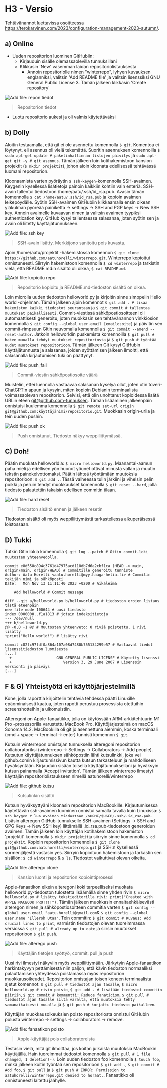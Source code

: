 # H3 - Versio

Tehtävänannot luettavissa osoitteessa https://terokarvinen.com/2023/configuration-management-2023-autumn/.

## a) Online

- Uuden repositorion luominen GitHubiin:
  - Kirjauduin sisälle olemassaolevilla tunnuksillani
  - Klikkasin 'New' vasemman laidan repositoriolistauksesta
    - Annoin repositoriolle nimen "winterrepo", lyhyen kuvauksen englanniksi, valitsin 'Add README file' ja valitsin lisenssiksi GNU General Public License 3. Tämän jälkeen klikkasin 'Create repository'

![Add file: repon tiedot](/img/repo_tiedot.png)
> Repositorion tiedot
  - Luotu repositorio aukesi ja oli valmis käytettäväksi


## b) Dolly
 Aloitin testaamalla, että git ei ole asennettu komennolla ``$ git``. Komentoa ei löytynyt, eli asennus oli vielä tekemättä. Suoritin asennuksen komennoilla ``$ sudo apt-get update # paketinhallinnan listojen päivitys`` ja ``sudo apt-get git -y # git asennus``. Tämän jälkeen loin kotihakemistoon kansion projektit (``$ mkdir projektit``), johon aioin kloonata edellisessä tehtävässä luomani repositorion.

 Kloonaamista varten pyöräytin ``$ ssh-keygen``-komennolla SSH-avaimen. Keygenin kysellessä lisätietoja painoin kaikkiin kohtiin vain enteriä. SSH-avain tallentui tiedostoon /home/aatu/.ssh/id_rsa.pub. Avasin tämän komennolla ``$ cat /home/aatu/.ssh/id_rsa.pub`` ja kopioin avaimen leikepöydälle. Syötin SSH-avaimen GitHubiin klikkaamalla ensin oikean yläkulman pyöreää painiketta -> settings -> SSH and PGP keys -> New SSH key. Annoin avaimelle kuvaavan nimen ja valitsin avaimen tyypiksi authentication key. GitHub kysyi tallentaessa salasanaa, joten syötin sen ja avain oli liitetty käyttäjätunnukseen.

![Add file: ssh key](/img/ssh_avain.png)
> SSH-avain lisätty. Merkkijono sanitoitu pois kuvasta.

Ajoin /home/aatu/projektit -hakemistossa komennon ``$ git clone https://github.com/aatuhorelli/winterrepo.git``. Winterrepo kopioitui onnistuneesti. Siirryin hakemistoon komennolla ``$ cd winterrepo`` ja tarkistin vielä, että README.md:n sisältö oli oikea, ``$ cat README.md``.

![Add file: kopioitu repo](/img/git_clone.png)
> Repositorio kopioitu ja README.md-tiedoston sisältö on oikea.

Loin microlla uuden tiedoston helloworld.py ja kirjoitin sinne simppelin Hello world -ohjelman. Tämän jälkeen ajoin komennot ``$ git add . # lisää hakemiston kaikki tiedostot seurantaan`` ja ``$ git commit # tallentaa muutokset paikallisesti``. Commit-viestissä sähköpostiosoitteeni oli automaattisesti generoitu, joten muokkasin sen tehtävänannon vinkkiosion komennolla ``$ git config --global user.email [emailosoite]`` ja päivitin sen commit-rimpsuun Gitin neuvomalla komennolla ``$ git commit --amend --reset-author``. Jatkoin helloworldin puskemista komennoilla ``$ git pull # hakee muualla tehdyt muutokset repositoriosta`` ja ``$ git push # työntää uudet muutokset repositorioon``. Tämän jälkeen Git kysyi GitHubin käyttäjätunnusta ja salasanaa, joiden syöttämisen jälkeen ilmoitti, että salasanalla kirjautumisen tuki on päättynyt. 

![Add file: push_fail](/img/helloworld.png)
> Commit-viestin sähköpostiosoite väärä

Muistelin, ettei luennolla vastaavaa salasanan kyselyä ollut, joten otin toveri-[ChatGPT](https://chat.openai.com/):n apuun ja kysyin, miten kopioin Debianin terminaalista voimassaolevan repositorion. Selvisi, että olin unohtanut kopioidessa lisätä URLin eteen git@github.com-tunnuksen. Tämän lisääminen jälkeenpäin onnistuisi kuulemma komennolla ``$ git remote set-url origin git@github.com:käyttäjänimi/repositorio.git``. Muokkasin origin-urlia ja tein uuden pushin.

![Add file: push ok](/img/push_onnistui.png)
>Push onnistunut. Tiedosto näkyy weppiliittymässä.

## C) Doh!

Päätin muokata helloworldia: ``$ micro helloworld.py``. Maanantai-aamun paha mieli ja edellisen yön huonot yöunet ottivat minusta vallan ja muutin tekstin painokelvottomaksi. Päätin lähteä työntämään muutoksia repositorioon: ``$ git add .``. Tässä vaiheessa tulin järkiini ja vihelsin pelin poikki ja peruin tehdyt muokkaukset komennolla ``$ git reset --hard``, jolla tiedosto palautettiin takaisin edellisen commitin tilaan. 

![Add file: hard reset](/img/git_reset.png)
>Tiedoston sisältö ennen ja jälkeen resetin

Tiedoston sisältö oli myös weppiliittymästä tarkastellessa alkuperäisessä loistossaan.

## D) Tukki

Tutkin Gitin lokia komennolla ``$ git log --patch # Gitin commit-loki muutosten yhteenvedolla``. 


    commit e8d558c894c3761d47975acd118db7d6a2cbf1ca (HEAD -> main, origin/main, origin/HEAD) # Commitille generoitu tunniste
    Author: Aatu Horelli <aatu.horelli@myy.haaga-helia.fi> # Commitin tekijän nimi ja sähköposti
    Date:   Mon Nov 13 11:11:40 2023 +0200 # Aikaleima

        Add helloworld # Commit message

    diff --git a/helloworld.py b/helloworld.py # tiedoston erojen listaus tästä eteenpäin
    new file mode 100644 # uusi tiedosto
    index 0000000..f1a1813 # jotain indeksitietoja
    --- /dev/null            
    +++ b/helloworld.py 
    @@ -0,0 +1 @@ # Muutosten yhteenveto: 0 riviä poistettu, 1 rivi lisätty
    +print("Hello world!") # lisätty rivi

    commit c82fc97fdf0a864a107a08d7480b755134299e57 # Vastaavat tiedot lisenssitiedoston luomisesta
    [...]
      +                    GNU GENERAL PUBLIC LICENSE # Käytetty lisenssi
      +                       Version 3, 29 June 2007 # Lisenssin versionti ja päiväys
    [...]

## F & G) Yhteistyötä eri käyttöjärjestelmillä

Kone, jolla raporttia kirjoittelin tehtäviä tehdessä päätti Linuxille epäominaisesti kaatua, joten rapotti perustuu prosessista otettuihin screenshotteihin ja ulkomuistiin.

Alteregoni on Apple-fanaatikko, jolla on käytössään ARM-arkkitehtuurin M1 Pro -prosessorilla varustettu MacBook Pro. Käyttöjärjestelmä on macOS Sonoma 14.2. MacBookilla oli git jo asennettuna aiemmin, koska terminaali (cmd + space -> terminal -> enter) tunnisti komennon ``$ git``. 

Kutsuin winterrepon omistajan tunnuksella alteregoni repositorion collaboratoriksi (winterrepo -> Settings -> Collaborators -> Add people). Kutsutun käyttäjätunnuksen sähköpostiin lähti kutsulinkki, joka vei github.comin kirjautumissivun kautta kutsun tarkasteluun ja mahdolliseen hyväksyntään. Kirjauduin sisään toisella käyttäjätunnuksellani ja hyväksyin kutsun painamalla 'Accept invitation'. Tämän jälkeen winterrepo ilmestyi käyttäjän repositoriolistaukseen nimellä aatuhorelli/winterrepo

![Add file: github kutsu](/img/github_kutsu.png)
> Kutsulinkin sisältö


Kutsun hyväksyttyäni kloonasin repositorion MacBookille. Kirjautumisessa käytettävän ssh-avaimen luominen onnistui samalla tavalla kuin Linuxissa: ``$ ssh-keygen # luo avaimen tiedostoon /$HOME/$USER/.ssh/.id_rsa.pub``. Lisäsin alteregon GitHub-tunnukselle SSH-avaimen (Settings -> SSH and GPG Keys -> New SSH key) liittämällä .id_rsa.pub-tiedostoon generoidun avaimen. Tämän jälkeen loin käyttäjän kotihakemistoon hakemiston 'projektit' komennolla ``$ mkdir projektit``ja siirryin sinne komennolla ``$ cd projektit``. Kopioin repositorion komennolla ``$ git clone git@github.com:aatuhorelli/winterrepo.git`` ja SSH:n kysellessä sormenjäljestä vastasin yes. Siirryin kopioituun hakemistoon ja tarkastin sen sisällön: ``$ cd winterrepo`` & ``$ ls``. Tiedostot vaikuttivat olevan oikeita.

![Add file: alterego clone](/img/alterego_clone.png)
> Kansion luonti ja repositorion kopiointiprosessi

Apple-fanaatikon elkein alteregoni koki tarpeelliseksi muokata helloworld.py-tiedoston tulostetta lisäämällä sinne yhden rivin ``$ micro helloworld.py # lisätty tekstieditorilla rivi: print("Created with APPLE MACBOOK PRO!!!!")``. Tämän jälkeen muokkasin ennaltaehkäisevästi alteregon nimen ja sähköpostiosoitteen commitia varten ``$ git config --global user.email "aatu.horelli@gmail.com``& ``$ git config --global user.name "Illeroh Utaa"``. Tein commitin: ``$ git commit # Kuvaus: Add crucial lines to print``, varmistin tiedostojen olevan tuoreimmassa versiossa ``$ git pull # already up to date`` ja siirsin muutokset repositorioon ``$ git push``. 

![Add file: alterego push](/img/alterego_push.png)
> Käyttäjän tietojen syöttyö, commit, pull ja push

Uusi rivi ilmestyi näkyviin myös weppiliittymään. Järkytyin Apple-fanaatikon harkintakyvyn pettämisestä niin paljon, että kävin tiedoston normaaliksi palauttamisen yhteydessä poistamassa myös repositorion muokkausoikeudet. Repositorion omistajan toisen koneen terminaalista ajetut komennot: ``$ git pull # tiedostot ajan tasalle``, ``$ micro helloworld.py # rivin poisto``, ``$ git add . # lisätään tiedostot commitin piiriin``, ``$ git commit # kommentti: Reduce fanaticism``, ``$ git pull # tiedostot ajan tasalle siltä varalta, että muutoksia tehty samanaikaisesti muualla`` ja ``$ git push # korjattu tiedosto paikalleen``.

Käyttäjän muokkausoikeuksien poisto repositoriosta onnistui GitHubin polusta winterrepo -> settings -> collaborators -> remove. 

![Add file: fanaatikon poisto](/img/fanaatikon_poisto.png)
> Apple-käyttäjät pois collaboratoreista

Testasin vielä, mitä git ilmoittaa, jos koitan julkaista muutoksia MacBookin käyttäjällä. Hain tuoreimmat tiedostot komennolla ``$ git pull # 1 file changed, 1 deletion(-)``. Loin uuden tiedoston foo komennolla ``$ touch foo``, minkä jälkeen koitin työntää sen repositorioon ``$ git add .``, ``$ git commit # Add foo``, ``$ git pull`` ja ``$ git push # ERROR: Permission to aatuhorelli/winterrepo.git denied to horaat.``. Fanaatikko oli onnistuneesti laitettu jäähylle.
